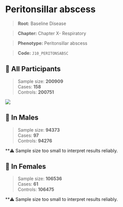 # Peritonsillar abscess

> **Root:** Baseline Disease  

> **Chapter:** Chapter X- Respiratory  

> **Phenotype:** Peritonsillar abscess  

> **Code:** `J10_PERITONSABSC`

## 🧪 All Participants  
> Sample size: **200909**  
> Cases: **158**  
> Controls: **200751**
<img src="/Disease/Figures/ALL/Baseline/J10_PERITONSABSC.png"/>
<CsvTable src="/public/Disease/Data/ALL/Baseline/LG_J10_PERITONSABSC.csv" label="🔍 View full results" />

## 👨 In Males  
> Sample size: **94373**  
> Cases: **97**  
> Controls: **94276**

**⚠️ Sample size too small to interpret results reliably.

## 👩 In Females  
> Sample size: **106536**  
> Cases: **61**  
> Controls: **106475**

**⚠️ Sample size too small to interpret results reliably.
